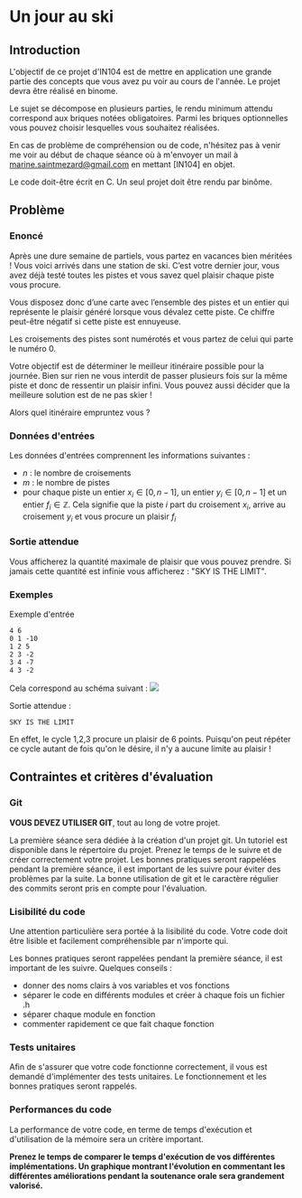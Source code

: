 # Un jour au ski 

## Introduction 

L'objectif de ce projet d'IN104 est de mettre en application une grande partie des concepts que vous avez pu voir au cours de l'année. 
Le projet devra être réalisé en binome.

Le sujet se décompose en plusieurs parties, le rendu minimum attendu correspond aux briques notées obligatoires. Parmi les briques optionnelles vous pouvez choisir lesquelles vous souhaitez réalisées. 

En cas de problème de compréhension ou de code, n'hésitez pas à venir me voir au début de chaque séance où à m'envoyer un mail à marine.saintmezard@gmail.com en mettant [IN104] en objet. 

Le code doit-être écrit en C. Un seul projet doit être rendu par binôme. 

## Problème 

### Enoncé 
Après une dure semaine de partiels, vous partez en vacances bien méritées ! Vous voici arrivés dans une station de ski. C’est votre dernier jour, vous avez déjà testé toutes les pistes et vous savez quel plaisir chaque piste vous procure.

Vous disposez donc d’une carte avec l’ensemble des pistes et un entier qui représente le plaisir généré lorsque vous dévalez cette piste. Ce chiffre peut-être négatif si cette piste est ennuyeuse.

Les croisements des pistes sont numérotés et vous partez de celui qui parte le numéro 0.

Votre objectif est de déterminer le meilleur itinéraire possible pour la journée. Bien sur rien ne vous interdit de passer plusieurs fois sur la même piste et donc de ressentir un plaisir infini. Vous pouvez aussi décider que la meilleure solution est de ne pas skier !

Alors quel itinéraire empruntez vous ?

### Données d'entrées 
Les données d'entrées comprennent les informations suivantes : 
* $n$ : le nombre de croisements 
* $m$ : le nombre de pistes 
* pour chaque piste un entier $x_i \in [0,n-1]$, un entier $y_i \in [0,n-1]$ et un entier $f_i \in \mathbb{Z}$. Cela signifie que la piste $i$ part du croisement $x_i$, arrive au croisement $y_i$ et vous procure un plaisir $f_i$

### Sortie attendue

Vous afficherez la quantité maximale de plaisir que vous pouvez prendre. 
Si jamais cette quantité est infinie vous afficherez : "SKY IS THE LIMIT". 

### Exemples 
Exemple d'entrée
```
4 6 
0 1 -10 
1 2 5
2 3 -2 
3 4 -7
4 3 -2
```
Cela correspond au schéma suivant : 
![](https://markdown.data-ensta.fr/uploads/upload_c2aa1f2afbaaba4168f0a74c9717c44c.jpg)


Sortie attendue : 
```
SKY IS THE LIMIT 
```
En effet, le cycle 1,2,3 procure un plaisir de 6 points. Puisqu'on peut répéter ce cycle autant de fois qu'on le désire, il n'y a aucune limite au plaisir ! 

## Contraintes et critères d'évaluation

### Git 

**VOUS DEVEZ UTILISER GIT**, tout au long de votre projet. 

La première séance sera dédiée à la création d'un projet git. 
Un tutoriel est disponible dans le répertoire du projet. Prenez le temps de le suivre et de créer correctement votre projet. 
Les bonnes pratiques seront rappelées pendant la première séance, il est important de les suivre pour éviter des problèmes par la suite. 
La bonne utilisation de git et le caractère régulier des commits seront pris en compte pour l'évaluation. 

### Lisibilité du code 

Une attention particulière sera portée à la lisibilité du code. 
Votre code doit être lisible et facilement compréhensible par n'importe qui. 

Les bonnes pratiques seront rappelées pendant la première séance, il est important de les suivre. 
Quelques conseils : 
* donner des noms clairs à vos variables et vos fonctions 
* séparer le code en différents modules et créer à chaque fois un fichier .h
* séparer chaque module en fonction 
* commenter rapidement ce que fait chaque fonction 

### Tests unitaires 

Afin de s'assurer que votre code fonctionne correctement, il vous est demandé d'implémenter des tests unitaires. 
Le fonctionnement et les bonnes pratiques seront rappelés. 

### Performances du code 

La performance de votre code, en terme de temps d'exécution et d'utilisation de la mémoire sera un critère important. 

**Prenez le temps de comparer le temps d'exécution de vos différentes implémentations. Un graphique montrant l'évolution en commentant les différentes améliorations pendant la soutenance orale sera grandement valorisé.**
